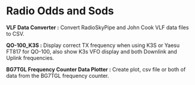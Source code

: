 # Radio Odds and Sods

**VLF Data Converter :** Convert RadioSkyPipe and John Cook VLF data files to CSV.

**QO-100_K3S :** Display correct TX frequency when using K3S or Yaesu FT817 for QO-100, also show K3s VFO display and both Downlink and Uplink frequencies. 

**BG7TGL Frequency Counter Data Plotter :** Create plot, csv file or both of data from the BG7TGL frequency counter.